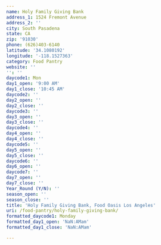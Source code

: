 ```yaml
---
name: Holy Family Giving Bank
address_1: 1524 Fremont Avenue
address_2: ''
city: South Pasadena
state: CA
zip: '91030'
phone: (626)403-6140
latitude: '34.1080192'
longitude: '-118.1527363'
category: Food Pantry
website: ''
'': ''
daycode1: Mon
day1_open: '9:00 AM'
day1_close: '10:45 AM'
daycode2: ''
day2_open: ''
day2_close: ''
daycode3: ''
day3_open: ''
day3_close: ''
daycode4: ''
day4_open: ''
day4_close: ''
daycode5: ''
day5_open: ''
day5_close: ''
daycode6: ''
day6_open: ''
daycode7: ''
day7_open: ''
day7_close: ''
Year_Round (Y/N): ''
season_open: ''
season_close: ''
title: 'Holy Family Giving Bank, Food Oasis Los Angeles'
uri: /food-pantry/holy-family-giving-bank/
formatted_daycode1: Monday
formatted_day1_open: 'NaN:AMam'
formatted_day1_close: 'NaN:AMam'

---
```


